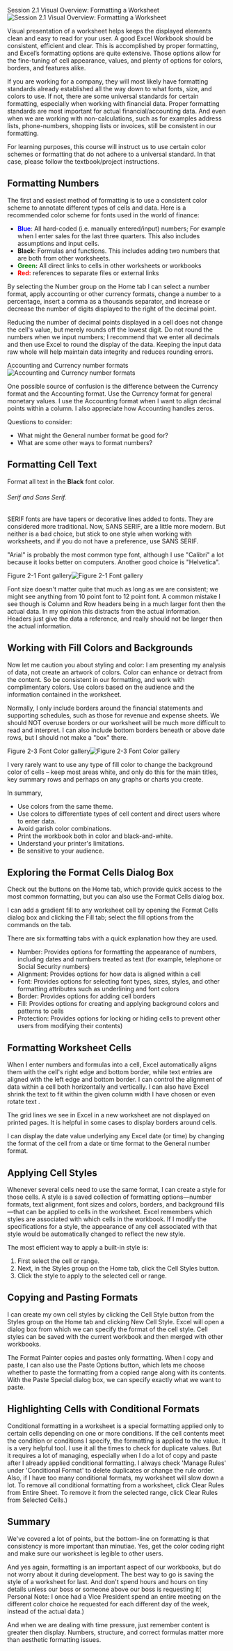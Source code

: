 <!-- M02 Lecture-->
Session 2.1 Visual Overview: Formatting a Worksheet ![Session 2.1 Visual Overview: Formatting a Worksheet](../images/modules/M02/Session%202-1.png)

Visual presentation of a worksheet helps keeps the displayed elements clean and easy to read for your user. A good Excel Workbook should be consistent, efficient and clear. This is accomplished by proper formatting, and Excel’s formatting options are quite extensive. Those options allow for the fine-tuning of cell appearance, values, and plenty of options for colors, borders, and features alike.

If you are working for a company, they will most likely have formatting standards already established all the way down to what fonts, size, and colors to use. If not, there are some universal standards for certain formatting, especially when working with financial data. Proper formatting standards are most important for actual financial/accounting data. And even when we are working with non-calculations, such as for examples address lists, phone-numbers, shopping lists or invoices, still be consistent in our formatting.

For learning purposes, this course will instruct us to use certain color schemes or formatting that do not adhere to a universal standard. In that case, please follow the textbook/project instructions.

## [](#formatting-numbers)Formatting Numbers

The first and easiest method of formatting is to use a consistent color scheme to annotate different types of cells and data. Here is a recommended color scheme for fonts used in the world of finance:

*   **<span style="color: #0000ff;">Blue</span>**: All hard-coded (i.e. manually entered/input) numbers; For example when I enter sales for the last three quarters. This also includes assumptions and input cells.
*   **Black**: Formulas and functions. This includes adding two numbers that are both from other worksheets.
*   **<span style="color: #008000;">Green</span>:** All direct links to cells in other worksheets or workbooks
*   <span style="color: #ff0000;">**Red:**</span> references to separate files or external links

By selecting the Number group on the Home tab I can select a number format, apply accounting or other currency formats, change a number to a percentage, insert a comma as a thousands separator, and increase or decrease the number of digits displayed to the right of the decimal point.

Reducing the number of decimal points displayed in a cell does not change the cell's value, but merely rounds off the lowest digit. Do not round the numbers when we input numbers; I recommend that we enter all decimals and then use Excel to round the display of the data. Keeping the input data raw whole will help maintain data integrity and reduces rounding errors.

Accounting and Currency number formats ![Accounting and Currency number formats](../images/modules/M02/figure%202-10.png)

One possible source of confusion is the difference between the Currency format and the Accounting format. Use the Currency format for general monetary values. I use the Accounting format when I want to align decimal points within a column. I also appreciate how Accounting handles zeros.

Questions to consider:

*   What might the General number format be good for?
*   What are some other ways to format numbers?

## [](#formatting-cell-text)Formatting Cell Text

Format all text in the **Black** font color.

###### Serif and Sans Serif.

SERIF fonts are have tapers or decorative lines added to fonts. They are considered more traditional. Now, SANS SERIF, are a little more modern. But neither is a bad choice, but stick to one style when working with worksheets, and if you do not have a preference, use SANS SERIF.

"Arial" is probably the most common type font, although I use "Calibri" a lot because it looks better on computers. Another good choice is "Helvetica".

Figure 2-1 Font gallery![Figure 2-1 Font gallery](../images/modules/M02/Figure%202-1.png)

Font size doesn't matter quite that much as long as we are consistent; we might see anything from 10 point font to 12 point font. A common mistake I see though is Column and Row headers being in a much larger font then the actual data. In my opinion this distracts from the actual information. Headers just give the data a reference, and really should not be larger then the actual information.

## [](#working-with-fill-colors-and-backgrounds)Working with Fill Colors and Backgrounds

Now let me caution you about styling and color: I am presenting my analysis of data, not create an artwork of colors. Color can enhance or detract from the content. So be consistent in our formatting, and work with complimentary colors. Use colors based on the audience and the information contained in the worksheet.

Normally, I only include borders around the financial statements and supporting schedules, such as those for revenue and expense sheets. We should NOT overuse borders or our worksheet will be much more difficult to read and interpret. I can also include bottom borders beneath or above date rows, but I should not make a "box" there. 

Figure 2-3 Font Color gallery![Figure 2-3 Font Color gallery](../images/modules/M02/figure%202-3.png)

I very rarely want to use any type of fill color to change the background color of cells – keep most areas white, and only do this for the main titles, key summary rows and perhaps on any graphs or charts you create.

In summary,

*   Use colors from the same theme.
*   Use colors to differentiate types of cell content and direct users where to enter data.
*   Avoid garish color combinations.
*   Print the workbook both in color and black-and-white.
*   Understand your printer's limitations.
*   Be sensitive to your audience.

## Exploring the Format Cells Dialog Box

Check out the buttons on the Home tab, which provide quick access to the most common formatting, but you can also use the Format Cells dialog box.

I can add a gradient fill to any worksheet cell by opening the Format Cells dialog box and clicking the Fill tab; select the fill options from the commands on the tab.

There are six formatting tabs with a quick explanation how they are used.

*   Number: Provides options for formatting the appearance of numbers, including dates and numbers treated as text (for example, telephone or Social Security numbers)
*   Alignment: Provides options for how data is aligned within a cell
*   Font: Provides options for selecting font types, sizes, styles, and other formatting attributes such as underlining and font colors
*   Border: Provides options for adding cell borders
*   Fill: Provides options for creating and applying background colors and patterns to cells
*   Protection: Provides options for locking or hiding cells to prevent other users from modifying their contents)

## [](#formatting-worksheet-cells)Formatting Worksheet Cells

When I enter numbers and formulas into a cell, Excel automatically aligns them with the cell's right edge and bottom border, while text entries are aligned with the left edge and bottom border. I can control the alignment of data within a cell both horizontally and vertically. I can also have Excel shrink the text to fit within the given column width I have chosen or even rotate text .

The grid lines we see in Excel in a new worksheet are not displayed on printed pages. It is helpful in some cases to display borders around cells.

I can display the date value underlying any Excel date (or time) by changing the format of the cell from a date or time format to the General number format.

## [](#applying-cell-styles)Applying Cell Styles

Whenever several cells need to use the same format, I can create a style for those cells. A style is a saved collection of formatting options—number formats, text alignment, font sizes and colors, borders, and background fills—that can be applied to cells in the worksheet. Excel remembers which styles are associated with which cells in the workbook. If I modify the specifications for a style, the appearance of any cell associated with that style would be automatically changed to reflect the new style.

The most efficient way to apply a built-in style is:

1.  First select the cell or range.
2.  Next, in the Styles group on the Home tab, click the Cell Styles button.
3.  Click the style to apply to the selected cell or range.

## [](#copying-and-pasting-formats)Copying and Pasting Formats

I can create my own cell styles by clicking the Cell Style button from the Styles group on the Home tab and clicking New Cell Style. Excel will open a dialog box from which we can specify the format of the cell style. Cell styles can be saved with the current workbook and then merged with other workbooks.

The Format Painter copies and pastes only formatting. When I copy and paste, I can also use the Paste Options button, which lets me choose whether to paste the formatting from a copied range along with its contents. With the Paste Special dialog box, we can specify exactly what we want to paste.

## [](#highlighting-cells-with-conditional-formats)Highlighting Cells with Conditional Formats

Conditional formatting in a worksheet is a special formatting applied only to certain cells depending on one or more conditions. If the cell contents meet the condition or conditions I specify, the formatting is applied to the value. It is a very helpful tool. I use it all the times to check for duplicate values. But it requires a lot of managing, especially when I do a lot of copy and paste after I already applied conditional formatting. I always check 'Manage Rules' under 'Conditional Format' to delete duplicates or change the rule order. Also, if I have too many conditional formats, my worksheet will slow down a lot. To remove all conditional formatting from a worksheet, click Clear Rules from Entire Sheet. To remove it from the selected range, click Clear Rules from Selected Cells.)

## [](#summary)Summary

We've covered a lot of points, but the bottom-line on formatting is that consistency is more important than minutiae. Yes, get the color coding right and make sure our worksheet is legible to other users.

And yes again, formatting is an important aspect of our workbooks, but do not worry about it during development. The best way to go is saving the style of a worksheet for last. And don't spend hours and hours on tiny details unless our boss or someone above our boss is requesting it( Personal Note: I once had a Vice President spend an entire meeting on the different color choice he requested for each different day of the week, instead of the actual data.)

And when we are dealing with time pressure, just remember content is greater then display. Numbers, structure, and correct formulas matter more than aesthetic formatting issues.
